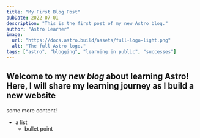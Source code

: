 ```yaml
---
title: "My First Blog Post"
pubDate: 2022-07-01
description: "This is the first post of my new Astro blog."
author: "Astro Learner"
image:
  url: "https://docs.astro.build/assets/full-logo-light.png"
  alt: "The full Astro logo."
tags: ["astro", "blogging", "learning in public", "successes"]
---
```


## Welcome to my _new blog_ about learning Astro! Here, I will share my learning journey as I build a new website

some more content!

- a list
  - bullet point
